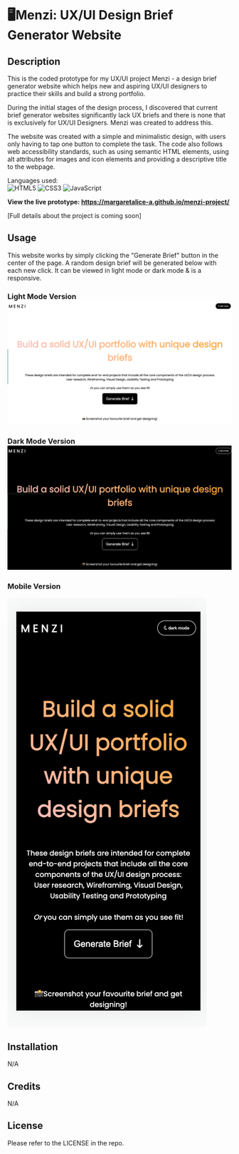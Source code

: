 # 🖥Menzi: UX/UI Design Brief Generator Website



## Description



This is the coded prototype for my UX/UI project Menzi - a design brief generator website which helps new and aspiring UX/UI designers to practice their skills and build a strong portfolio. 



During the initial stages of the design process, I discovered that current brief generator websites significantly lack UX briefs and there is none that is exclusively for UX/UI Designers. Menzi was created to address this.



The website was created with a simple and minimalistic design, with users only having to tap one button to complete the task. The code also follows web accessibility standards, such as using semantic HTML elements, using alt attributes for images and icon elements and providing a descriptive title to the webpage. 



Languages used: <br>
![HTML5](https://img.shields.io/badge/html5-%23E34F26.svg?style=for-the-badge&logo=html5&logoColor=white) ![CSS3](https://img.shields.io/badge/css3-%231572B6.svg?style=for-the-badge&logo=css3&logoColor=white) ![JavaScript](https://img.shields.io/badge/javascript-%23323330.svg?style=for-the-badge&logo=javascript&logoColor=%23F7DF1E)

<b>View the live prototype: https://margaretalice-a.github.io/menzi-project/</b>


[Full details about the project is coming soon]





## Usage



This website works by simply clicking the "Generate Brief" button in the center of the page. A random design brief will be generated below with each new click. It can be viewed in light mode or dark mode & is a responsive.



### Light Mode Version ![Light Mode Version](websitelight.png)



### Dark Mode Version ![Dark Mode Version](websitedark.png)



### Mobile Version
![Mobile Version](mobile-version.png)





## Installation



N/A



## Credits



N/A



## License



Please refer to the LICENSE in the repo.
